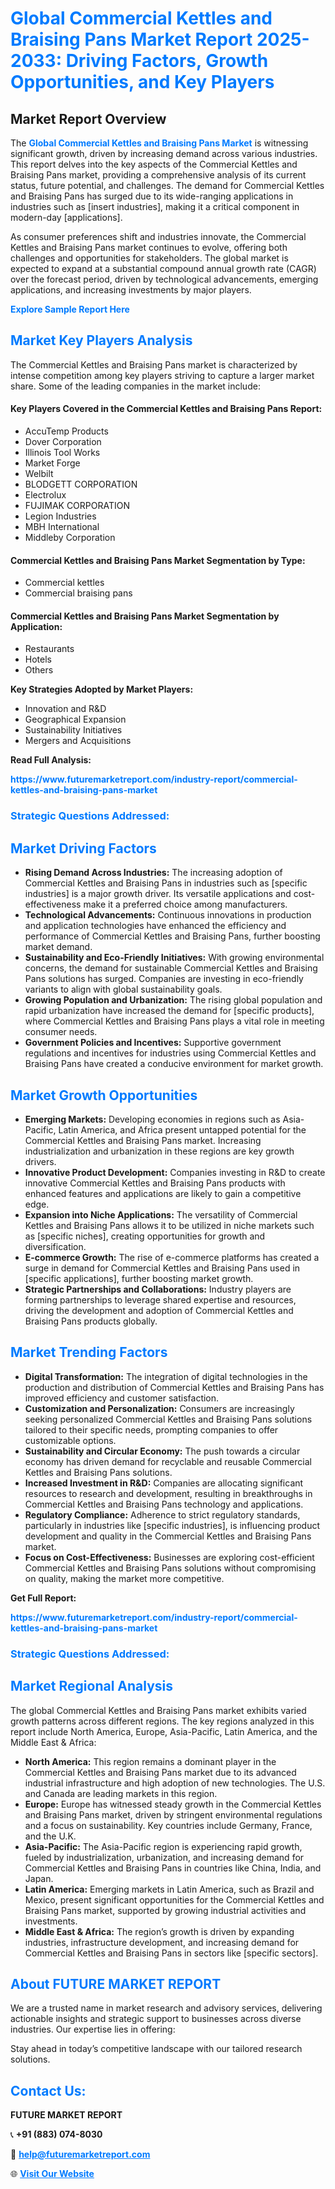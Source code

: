 <h1 style="color: #007BFF;">Global Commercial Kettles and Braising Pans Market Report 2025-2033: Driving Factors, Growth Opportunities, and Key Players</h1>

<section id="overview">
<h2>Market Report Overview</h2>
<p>The <a href="https://www.futuremarketreport.com/industry-report/commercial-kettles-and-braising-pans-market" style="color: #007BFF; text-decoration: none;"><strong>Global Commercial Kettles and Braising Pans Market</strong></a> is witnessing significant growth, driven by increasing demand across various industries. This report delves into the key aspects of the Commercial Kettles and Braising Pans market, providing a comprehensive analysis of its current status, future potential, and challenges. The demand for Commercial Kettles and Braising Pans has surged due to its wide-ranging applications in industries such as [insert industries], making it a critical component in modern-day [applications].</p>
<p>As consumer preferences shift and industries innovate, the Commercial Kettles and Braising Pans market continues to evolve, offering both challenges and opportunities for stakeholders. The global market is expected to expand at a substantial compound annual growth rate (CAGR) over the forecast period, driven by technological advancements, emerging applications, and increasing investments by major players.</p>
</section>

<section id="overview">
<p><a href="https://www.futuremarketreport.com/request-sample/reportId=42648" style="color: #007BFF; text-decoration: none;"><strong>Explore Sample Report Here</strong></a></p>
</section>

<section id="key-players">
<h2 style="color: #007BFF;">Market Key Players Analysis</h2>
<p>The Commercial Kettles and Braising Pans market is characterized by intense competition among key players striving to capture a larger market share. Some of the leading companies in the market include:</p>
<h4>Key Players Covered in the Commercial Kettles and Braising Pans Report:</h4>
<ul><li>AccuTemp Products</li><li>Dover Corporation</li><li>Illinois Tool Works</li><li>Market Forge</li><li>Welbilt</li><li>BLODGETT CORPORATION</li><li>Electrolux</li><li>FUJIMAK CORPORATION</li><li>Legion Industries</li><li>MBH International</li><li>Middleby Corporation</li></ul>
<h4>Commercial Kettles and Braising Pans Market Segmentation by Type:</h4>
<ul><li>Commercial kettles</li><li>Commercial braising pans</li></ul>

<h4>Commercial Kettles and Braising Pans Market Segmentation by Application:</h4>
<ul><li>Restaurants</li><li>Hotels</li><li>Others</li></ul>
<p><strong>Key Strategies Adopted by Market Players:</strong></p>
<ul>
<li>Innovation and R&D</li>
<li>Geographical Expansion</li>
<li>Sustainability Initiatives</li>
<li>Mergers and Acquisitions</li>
</ul>
</section>

<section>
<p><strong>Read Full Analysis: </strong></p><a href="https://www.futuremarketreport.com/industry-report/commercial-kettles-and-braising-pans-market" style="color: #007BFF; text-decoration: none;"><strong>https://www.futuremarketreport.com/industry-report/commercial-kettles-and-braising-pans-market</strong></a>
<h3 style="color: #007BFF;">Strategic Questions Addressed:</h3>
</section>

<section id="driving-factors">
<h2 style="color: #007BFF;">Market Driving Factors</h2>
<ul>
<li><strong>Rising Demand Across Industries:</strong> The increasing adoption of Commercial Kettles and Braising Pans in industries such as [specific industries] is a major growth driver. Its versatile applications and cost-effectiveness make it a preferred choice among manufacturers.</li>
<li><strong>Technological Advancements:</strong> Continuous innovations in production and application technologies have enhanced the efficiency and performance of Commercial Kettles and Braising Pans, further boosting market demand.</li>
<li><strong>Sustainability and Eco-Friendly Initiatives:</strong> With growing environmental concerns, the demand for sustainable Commercial Kettles and Braising Pans solutions has surged. Companies are investing in eco-friendly variants to align with global sustainability goals.</li>
<li><strong>Growing Population and Urbanization:</strong> The rising global population and rapid urbanization have increased the demand for [specific products], where Commercial Kettles and Braising Pans plays a vital role in meeting consumer needs.</li>
<li><strong>Government Policies and Incentives:</strong> Supportive government regulations and incentives for industries using Commercial Kettles and Braising Pans have created a conducive environment for market growth.</li>
</ul>
</section>

<section id="growth-opportunities">
<h2 style="color: #007BFF;">Market Growth Opportunities</h2>
<ul>
<li><strong>Emerging Markets:</strong> Developing economies in regions such as Asia-Pacific, Latin America, and Africa present untapped potential for the Commercial Kettles and Braising Pans market. Increasing industrialization and urbanization in these regions are key growth drivers.</li>
<li><strong>Innovative Product Development:</strong> Companies investing in R&D to create innovative Commercial Kettles and Braising Pans products with enhanced features and applications are likely to gain a competitive edge.</li>
<li><strong>Expansion into Niche Applications:</strong> The versatility of Commercial Kettles and Braising Pans allows it to be utilized in niche markets such as [specific niches], creating opportunities for growth and diversification.</li>
<li><strong>E-commerce Growth:</strong> The rise of e-commerce platforms has created a surge in demand for Commercial Kettles and Braising Pans used in [specific applications], further boosting market growth.</li>
<li><strong>Strategic Partnerships and Collaborations:</strong> Industry players are forming partnerships to leverage shared expertise and resources, driving the development and adoption of Commercial Kettles and Braising Pans products globally.</li>
</ul>
</section>

<section id="trending-factors">
<h2 style="color: #007BFF;">Market Trending Factors</h2>
<ul>
<li><strong>Digital Transformation:</strong> The integration of digital technologies in the production and distribution of Commercial Kettles and Braising Pans has improved efficiency and customer satisfaction.</li>
<li><strong>Customization and Personalization:</strong> Consumers are increasingly seeking personalized Commercial Kettles and Braising Pans solutions tailored to their specific needs, prompting companies to offer customizable options.</li>
<li><strong>Sustainability and Circular Economy:</strong> The push towards a circular economy has driven demand for recyclable and reusable Commercial Kettles and Braising Pans solutions.</li>
<li><strong>Increased Investment in R&D:</strong> Companies are allocating significant resources to research and development, resulting in breakthroughs in Commercial Kettles and Braising Pans technology and applications.</li>
<li><strong>Regulatory Compliance:</strong> Adherence to strict regulatory standards, particularly in industries like [specific industries], is influencing product development and quality in the Commercial Kettles and Braising Pans market.</li>
<li><strong>Focus on Cost-Effectiveness:</strong> Businesses are exploring cost-efficient Commercial Kettles and Braising Pans solutions without compromising on quality, making the market more competitive.</li>
</ul>
</section>

<section>
<p><strong>Get Full Report: </strong></p><a href="https://www.futuremarketreport.com/industry-report/commercial-kettles-and-braising-pans-market" style="color: #007BFF; text-decoration: none;"><strong>https://www.futuremarketreport.com/industry-report/commercial-kettles-and-braising-pans-market</strong></a>
<h3 style="color: #007BFF;">Strategic Questions Addressed:</h3>
</section>


<section id="regional-analysis">
<h2 style="color: #007BFF;">Market Regional Analysis</h2>
<p>The global Commercial Kettles and Braising Pans market exhibits varied growth patterns across different regions. The key regions analyzed in this report include North America, Europe, Asia-Pacific, Latin America, and the Middle East & Africa:</p>
<ul>
<li><strong>North America:</strong> This region remains a dominant player in the Commercial Kettles and Braising Pans market due to its advanced industrial infrastructure and high adoption of new technologies. The U.S. and Canada are leading markets in this region.</li>
<li><strong>Europe:</strong> Europe has witnessed steady growth in the Commercial Kettles and Braising Pans market, driven by stringent environmental regulations and a focus on sustainability. Key countries include Germany, France, and the U.K.</li>
<li><strong>Asia-Pacific:</strong> The Asia-Pacific region is experiencing rapid growth, fueled by industrialization, urbanization, and increasing demand for Commercial Kettles and Braising Pans in countries like China, India, and Japan.</li>
<li><strong>Latin America:</strong> Emerging markets in Latin America, such as Brazil and Mexico, present significant opportunities for the Commercial Kettles and Braising Pans market, supported by growing industrial activities and investments.</li>
<li><strong>Middle East & Africa:</strong> The region’s growth is driven by expanding industries, infrastructure development, and increasing demand for Commercial Kettles and Braising Pans in sectors like [specific sectors].</li>
</ul>
</section>

<footer>
<h2 style="color: #007BFF;">About FUTURE MARKET REPORT</h2>
<p>We are a trusted name in market research and advisory services, delivering actionable insights and strategic support to businesses across diverse industries. Our expertise lies in offering:</p>

<p>Stay ahead in today’s competitive landscape with our tailored research solutions.</p>

<h2 style="color: #007BFF;">Contact Us:</h2>
<p><strong>FUTURE MARKET REPORT</strong></p>
<p>📞 <strong>+91 (883) 074-8030</strong></p>
<p>📧 <strong><a href="mailto:help@futuremarketreport.com" style="color: #007BFF;">help@futuremarketreport.com</a></strong></p>
<p>🌐 <strong><a href="https://www.futuremarketreport.com/" style="color: #007BFF;">Visit Our Website</a></strong></p>
</footer>